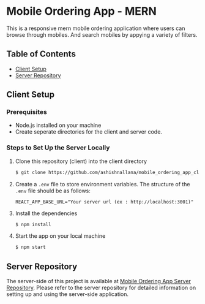 # Mobile Ordering App - MERN

This is a responsive mern mobile ordering application where users can browse through mobiles. And search mobiles by appying a variety of filters.

## Table of Contents
- [Client Setup](#client-setup)
- [Server Repository](#Server-repository)

## Client Setup

### Prerequisites
- Node.js installed on your machine
- Create seperate directories for the client and server code.

### Steps to Set Up the Server Locally

1. Clone this repository (client) into the client directory
    ```bash
    $ git clone https://github.com/ashishnallana/mobile_ordering_app_client.git
    ```

2. Create a `.env` file to store environment variables. The structure of the `.env` file should be as follows:
    ```
    REACT_APP_BASE_URL="Your server url (ex : http://localhost:3001)"
    ```

3. Install the dependencies
    ```bash
    $ npm install
    ```

4. Start the app on your local machine
    ```bash
    $ npm start
    ```

## Server Repository

The server-side of this project is available at [Mobile Ordering App Server Repository](https://github.com/ashishnallana/mobile_ordering_app). 
Please refer to the server repository for detailed information on setting up and using the server-side application.


